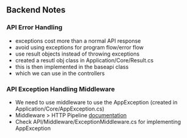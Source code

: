 ## Backend Notes

### API Error Handling

- exceptions cost more than a normal API response
- avoid using exceptions for program flow/error flow
- use result objects instead of throwing exceptions
- created a resutl obj class in Application/Core/Result.cs
- this is then implemented in the baseapi class
- which we can use in the controllers

### API Exception Handling Middleware

- We need to use middleware to use the AppException (created in Application/Core/AppException.cs)
- Middleware > HTTP Pipeline [documentation](https://learn.microsoft.com/en-us/aspnet/core/fundamentals/middleware/?view=aspnetcore-7.0)
- Check API/Middleware/ExceptionMiddleware.cs for implementing AppException
